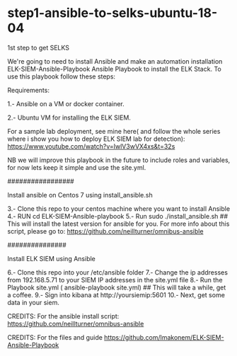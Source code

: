 # step1-ansible-to-selks-ubuntu-18-04
1st step to get SELKS

We're going to need to install Ansible and make an automation installation
ELK-SIEM-Ansible-Playbook
Ansible Playbook to install the ELK Stack. To use this playbook follow these steps:

Requirements:

  1.- Ansible on a VM or docker container.

  2.- Ubuntu VM for installing the ELK SIEM.

For a sample lab deployment, see mine here( and follow the whole series where i show you how to deploy ELK SIEM lab for detection): https://www.youtube.com/watch?v=IwlV3wVX4xs&t=32s

NB we will improve this playbook in the future to include roles and variables, for now lets keep it simple and use the site.yml.

#################

Install ansible on Centos 7 using install_ansible.sh

  3.- Clone this repo to your centos machine where you want to install Ansible
  4.- RUN cd ELK-SIEM-Ansible-playbook
  5.- Run sudo ./install_ansible.sh ## This will install the latest version for ansible for you. For more info about this script, please go to: https://github.com/neillturner/omnibus-ansible
  
###############

Install ELK SIEM using Ansible

  6.- Clone this repo into your /etc/ansible folder
  7.- Change the ip addresses from 192.168.5.71 to your SIEM IP addresses in the site.yml file
  8.- Run the Playbook site.yml ( ansible-playbook site.yml) ## This will take a while, get a coffee.
  9.- Sign into kibana at http://yoursiemip:5601
  10.- Next, get some data in your siem.

CREDITS: For the ansible install script: https://github.com/neillturner/omnibus-ansible

CREDITS: For the files and guide https://github.com/lmakonem/ELK-SIEM-Ansible-Playbook
